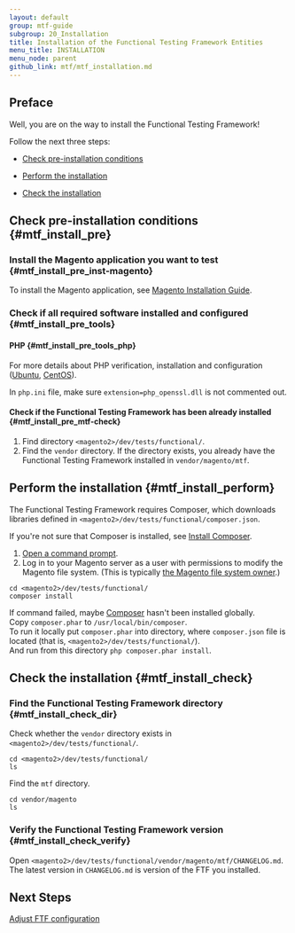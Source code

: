 ```yaml
---
layout: default
group: mtf-guide
subgroup: 20_Installation
title: Installation of the Functional Testing Framework Entities
menu_title: INSTALLATION
menu_node: parent
github_link: mtf/mtf_installation.md
---
```

<h2>Preface</h2>
Well, you are on the way to install the Functional Testing Framework!

Follow the next three steps:

- <a href="#mtf_install_pre">Check pre-installation conditions</a>

- <a href="#mtf_install_perform">Perform the installation</a>

- <a href="#mtf_install_check">Check the installation</a>

## Check pre-installation conditions {#mtf_install_pre}

### Install the Magento application you want to test {#mtf_install_pre_inst-magento}
To install the Magento application, see <a href="{{ site.gdeurl21 }}install-gde/bk-install-guide.html">Magento Installation Guide</a>.

### Check if all required software installed and configured {#mtf_install_pre_tools}

#### PHP {#mtf_install_pre_tools_php}

For more details about PHP verification, installation and configuration (<a href="{{ site.gdeurl21 }}install-gde/prereq/php-ubuntu.html">Ubuntu</a>, <a href="{{ site.gdeurl21 }}install-gde/prereq/php-centos.html">CentOS</a>).

<div class="bs-callout bs-callout-warning">
    <p>In <code>php.ini</code> file, make sure <code>extension=php_openssl.dll</code> is not commented out.</p>
</div>

#### Check if the Functional Testing Framework has been already installed {#mtf_install_pre_mtf-check}

1. Find directory `<magento2>/dev/tests/functional/`.
1. Find the `vendor` directory. If the directory exists, you already have the Functional Testing Framework installed in `vendor/magento/mtf`.

## Perform the installation {#mtf_install_perform}

The Functional Testing Framework requires Composer, which downloads libraries defined in `<magento2>/dev/tests/functional/composer.json`.

<div class="bs-callout bs-callout-info" id="info">
  <p>If you're not sure that Composer is installed, see <a href="{{ site.gdeurl21 }}install-gde/prereq/dev_install.html">Install Composer</a>.</p>
</div>

1.    <a href="{{ site.gdeurl21 }}install-gde/basics/basics_login.html">Open a command prompt</a>.
1.    Log in to your Magento server as a user with permissions to modify the Magento file system. (This is typically <a href="{{ site.gdeurl21 }}install-gde/prereq/apache-user.html">the Magento file system owner</a>.)

    cd <magento2>/dev/tests/functional/
    composer install

<div class="bs-callout bs-callout-info" id="info">
  <p>If command failed, maybe <a href="https://getcomposer.org">Composer</a> hasn't been installed globally.<br/>
  Copy <code>composer.phar</code> to <code>/usr/local/bin/composer</code>.<br/>
  To run it locally put <code>composer.phar</code> into directory, where <code>composer.json</code> file is located (that is, <code>&lt;magento2&gt;/dev/tests/functional/</code>).<br/>
And run from this directory <code>php composer.phar install</code>.</p>
</div>


## Check the installation {#mtf_install_check}

### Find the Functional Testing Framework directory {#mtf_install_check_dir}

Check whether the `vendor` directory exists in `<magento2>/dev/tests/functional/`.

    cd <magento2>/dev/tests/functional/
    ls

Find the `mtf` directory.

    cd vendor/magento
    ls

### Verify the Functional Testing Framework version {#mtf_install_check_verify}

Open `<magento2>/dev/tests/functional/vendor/magento/mtf/CHANGELOG.md`. The latest version in `CHANGELOG.md` is version of the FTF you installed.

<h2 id="mtf_install_next">Next Steps</h2> <a href="{{ site.gdeurl21 }}mtf/mtf_quickstart/mtf_quickstart_config.html">Adjust FTF configuration </a>